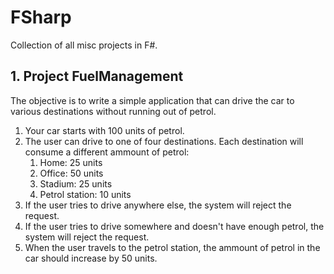 # FSharp
Collection of all misc projects in F#.

## 1. Project FuelManagement
The objective is to write a simple application that can drive the car to various destinations without running out of petrol.
1. Your car starts with 100 units of petrol.
2. The user can drive to one of four destinations. Each destination will consume a different ammount of petrol:
    1. Home: 25 units
    2. Office: 50 units
    3. Stadium: 25 units
    4. Petrol station: 10 units
3. If the user tries to drive anywhere else, the system will reject the request.
4. If the user tries to drive somewhere and doesn't have enough petrol, the system will reject the request.
5. When the user travels to the petrol station, the ammount of petrol in the car should increase by 50 units.